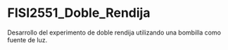 # FISI2551_Doble_Rendija
Desarrollo del experimento de doble rendija utilizando una bombilla como fuente de luz. 
